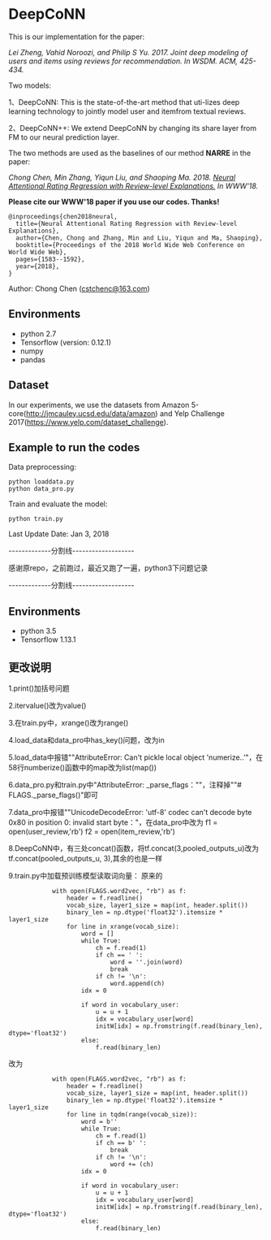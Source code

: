 # DeepCoNN

This is our implementation for the paper:


*Lei Zheng, Vahid Noroozi, and Philip S Yu. 2017. Joint deep modeling of users and items using reviews for recommendation.
In WSDM. ACM, 425-434.*


Two models:

1、DeepCoNN: This is the state-of-the-art method that uti-lizes deep learning technology to jointly model user and itemfrom textual reviews.

2、DeepCoNN++: We extend DeepCoNN by changing its share layer from FM to our neural prediction layer.


The two methods are used as the baselines of our method **NARRE** in the paper:


*Chong Chen, Min Zhang, Yiqun Liu, and Shaoping Ma. 2018. [Neural Attentional Rating Regression with Review-level Explanations.](http://www.thuir.cn/group/~YQLiu/publications/WWW2018_CC.pdf) 
In WWW'18.*

**Please cite our WWW'18 paper if you use our codes. Thanks!**

```
@inproceedings{chen2018neural,
  title={Neural Attentional Rating Regression with Review-level Explanations},
  author={Chen, Chong and Zhang, Min and Liu, Yiqun and Ma, Shaoping},
  booktitle={Proceedings of the 2018 World Wide Web Conference on World Wide Web},
  pages={1583--1592},
  year={2018},
}
```

Author: Chong Chen (cstchenc@163.com)

## Environments

- python 2.7
- Tensorflow (version: 0.12.1)
- numpy
- pandas


## Dataset

In our experiments, we use the datasets from  Amazon 5-core(http://jmcauley.ucsd.edu/data/amazon) and Yelp Challenge 2017(https://www.yelp.com/dataset_challenge).

## Example to run the codes		

Data preprocessing:

```
python loaddata.py	
python data_pro.py
```

Train and evaluate the model:

```
python train.py
```



Last Update Date: Jan 3, 2018

-------------分割线-------------------

感谢原repo，之前跑过，最近又跑了一遍，python3下问题记录

-------------分割线-------------------
## Environments
- python 3.5
- Tensorflow 1.13.1

## 更改说明
1.print()加括号问题

2.itervalue()改为value()

3.在train.py中，xrange()改为range()

4.load_data和data_pro中has_key()问题，改为in

5.load_data中报错""AttributeError: Can't pickle local object 'numerize.<locals>.<lambda>’"，在58行numberize()函数中的map改为list(map())

6.data_pro.py和train.py中"AttributeError: _parse_flags：""，注释掉""# FLAGS._parse_flags()"即可

7.data_pro中报错""UnicodeDecodeError: 'utf-8' codec can't decode byte 0x80 in position 0: invalid start byte："，在data_pro中改为
f1 = open(user_review,'rb')
f2 = open(item_review,'rb')

8.DeepCoNN中，有三处concat()函数，将tf.concat(3,pooled_outputs_u)改为tf.concat(pooled_outputs_u, 3),其余的也是一样

9.train.py中加载预训练模型读取词向量：
原来的

                with open(FLAGS.word2vec, "rb") as f:
                    header = f.readline()
                    vocab_size, layer1_size = map(int, header.split())
                    binary_len = np.dtype('float32').itemsize * layer1_size
                    for line in xrange(vocab_size):
                        word = []
                        while True:
                            ch = f.read(1)
                            if ch == ' ':
                                word = ''.join(word)
                                break
                            if ch != '\n':
                                word.append(ch)
                        idx = 0

                        if word in vocabulary_user:
                            u = u + 1
                            idx = vocabulary_user[word]
                            initW[idx] = np.fromstring(f.read(binary_len), dtype='float32')
                        else:
                            f.read(binary_len)

改为

                with open(FLAGS.word2vec, "rb") as f:
                    header = f.readline()
                    vocab_size, layer1_size = map(int, header.split())
                    binary_len = np.dtype('float32').itemsize * layer1_size
                    for line in tqdm(range(vocab_size)):
                        word = b''
                        while True:
                            ch = f.read(1)
                            if ch == b' ':
                                break
                            if ch != '\n':
                                word += (ch)
                        idx = 0

                        if word in vocabulary_user:
                            u = u + 1
                            idx = vocabulary_user[word]
                            initW[idx] = np.fromstring(f.read(binary_len), dtype='float32')
                        else:
                            f.read(binary_len)